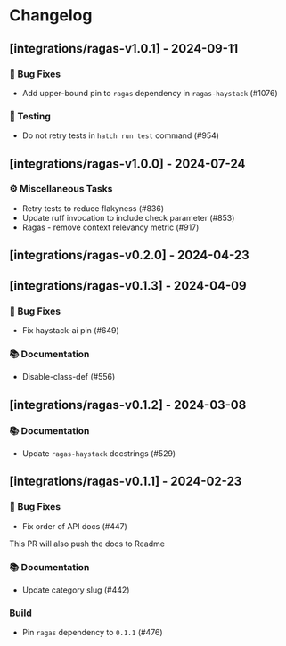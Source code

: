 # Changelog

## [integrations/ragas-v1.0.1] - 2024-09-11

### 🐛 Bug Fixes

- Add upper-bound pin to `ragas` dependency in `ragas-haystack` (#1076)

### 🧪 Testing

- Do not retry tests in `hatch run test` command (#954)

## [integrations/ragas-v1.0.0] - 2024-07-24

### ⚙️ Miscellaneous Tasks

- Retry tests to reduce flakyness (#836)
- Update ruff invocation to include check parameter (#853)
- Ragas - remove context relevancy metric (#917)

## [integrations/ragas-v0.2.0] - 2024-04-23

## [integrations/ragas-v0.1.3] - 2024-04-09

### 🐛 Bug Fixes

- Fix haystack-ai pin (#649)



### 📚 Documentation

- Disable-class-def (#556)

## [integrations/ragas-v0.1.2] - 2024-03-08

### 📚 Documentation

- Update `ragas-haystack` docstrings (#529)

## [integrations/ragas-v0.1.1] - 2024-02-23

### 🐛 Bug Fixes

- Fix order of API docs (#447)

This PR will also push the docs to Readme

### 📚 Documentation

- Update category slug (#442)

### Build

- Pin `ragas` dependency to `0.1.1` (#476)

<!-- generated by git-cliff -->
